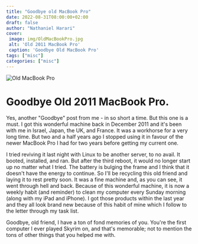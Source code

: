 ```yaml
---
title: "Goodbye old MacBook Pro"
date: 2022-08-31T08:00:00+02:00
draft: false
author: "Nathaniel Harari"
cover:
 image: img/OldMacBookPro.jpg
 alt: 'Old 2011 MacBook Pro'
 caption: 'Goodbye Old MacBook Pro'
tags: ["misc"]
categories: ["misc"]
---
```


![Old MacBook Pro](/img/OldMacBookPro.jpg)

# Goodbye Old 2011 MacBook Pro.

Yes, another "Goodbye" post from me - in so short a time. But this one is a must. I got this wonderful machine back in December 2011 and it's been with me in Israel, Japan, the UK, and France. It was a workhorse for a very long time. But two and a half years ago I stopped using it in favour of the newer MacBook Pro I had for two years before getting my current one.

I tried reviving it last night with Linux to be another server, to no avail. It booted, installed, and ran. But after the third reboot, it would no longer start up no matter what I tried. The battery is bulging the frame and I think that it doesn't have the energy to continue. So I'll be recycling this old friend and laying it to rest pretty soon. It was a fine machine and, as you can see, it went through hell and back. Because of this wonderful machine, it is now a weekly habit (and reminder) to clean my computer every Sunday morning (along with my iPad and iPhone). I got those products within the last year and they all look brand new because of this habit of mine which I follow to the letter through my task list.

Goodbye, old friend, I have a ton of fond memories of you. You're the first computer I ever played Skyrim on, and that's memorable; not to mention the tons of other things that you helped me with.
